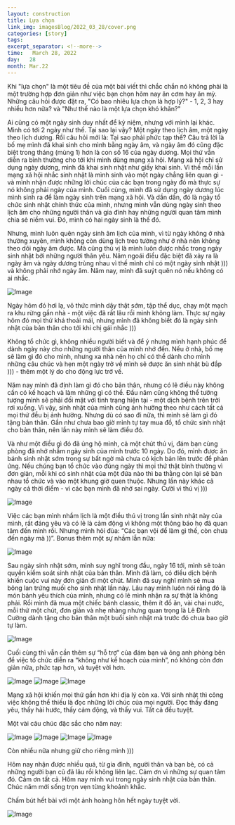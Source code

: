 ```yaml
---
layout: construction
title: Lựa chọn
link_img: imagesBlog/2022_03_28/cover.png
categories: [story]
tags: 
excerpt_separator: <!--more-->
time:   March 28, 2022
day:   28
month: Mar.22
---
```

Khi "lựa chọn" là một tiêu đề của một bài viết thì chắc chắn nó không phải là một trường hợp đơn giản như việc bạn chọn hôm nay ăn cơm hay ăn mỳ. Những câu hỏi được đặt ra, "Có bao nhiêu lựa chọn là hợp lý?" - 1, 2, 3 hay nhiều hơn nữa? và "Như thế nào là một lựa chọn khó khăn?"
<!--more-->
Ai cũng có một ngày sinh duy nhất để kỷ niệm, nhưng với mình lại khác. Mình có tới 2 ngày như thế. Tại sao lại vậy? Một ngày theo lịch âm, một ngày theo lịch dương. Rồi câu hỏi mới là: Tại sao phải phức tạp thế? Câu trả lời là  bố mẹ mình đã khai sinh cho mình bằng ngày âm, và ngày âm đó cũng đặc biệt trong tháng (mùng 1) hơn là con số 16 của ngày dương. Mọi thứ vẫn diễn ra bình thường cho tới khi mình dùng mạng xã hội. Mạng xã hội chỉ sử dụng ngày dương, mình đã khai sinh nhật như giấy khai sinh. Vì thế mỗi lần mạng xã hội nhắc sinh nhật là mình sinh vào một ngày chẳng liên quan gì - và mình nhận được những lời chúc của các bạn trong ngày đó mà thực sự nó không phải ngày của mình. Cuối cùng, mình đã sử dụng ngày dương lúc mình sinh ra để làm ngày sinh trên mạng xã hội. Và dần dần, đó là ngày tổ chức sinh nhật chính thức của mình, nhưng mình vẫn dùng ngày sinh theo lịch âm cho những người thân và gia đình hay những người quan tâm mình chia sẻ niềm vui. Đó, mình có hai ngày sinh là thế đó. 

Nhưng, mình luôn quên ngày sinh âm lịch của mình, vì từ ngày không ở nhà thường xuyên, mình không còn dùng lịch treo tường như ở nhà nên không theo dõi ngày âm được. Mà cũng thú vị là mình luôn được nhắc trong ngày sinh nhật bởi những người thân yêu. Năm ngoái điều đặc biệt đã xảy ra là ngày âm và ngày dương trùng nhau vì thế mình chỉ có một ngày sinh nhật ))) và không phải nhớ ngày âm. Năm nay, mình đã suýt quên nó nếu không có ai nhắc. 

<img class="rounded w-100" alt="Image" src="imagesBlog/2020_04_16/2020_04_16_02.jpg">

Ngày hôm đó hơi lạ, vô thức mình dậy thật sớm, tập thể dục, chạy một mạch ra khu rừng gần nhà - một việc đã rất lâu rồi mình không làm. Thực sự ngày hôm đó mọi thứ khá thoải mái, nhưng mình đã không biết đó là ngày sinh nhật của bản thân cho tới khi chị gái nhắc )))

Không tổ chức gì, không nhiều người biết và để ý nhưng mình hạnh phúc để dành ngày này cho những người thân của mình nhớ đến. Nếu ở nhà, bố mẹ sẽ làm gì đó cho mình, nhưng xa nhà nên họ chỉ có thể dành cho mình những câu chúc và hẹn một ngày trở về mình sẽ được ăn sinh nhật bù đắp ))) - thêm một lý do cho động lực trở về.

Năm nay mình đã định làm gì đó cho bản thân, nhưng có lẽ điều này không cần có kế hoạch và làm những gì có thể. Đầu năm cũng không thể tưởng tượng mình sẽ phải đối mặt với tình trạng hiện tại - một dịch bệnh trên trời rơi xuống. Vì vậy, sinh nhật của mình cũng ảnh hưởng theo như cách tất cả mọi thứ đều bị ảnh hưởng. Nhưng dù có sao đi nữa, thì mình sẽ làm gì đó tặng bản thân. Gần như chưa bao giờ mình tự tay mua đồ, tổ chức sinh nhật cho bản thân, nên lần này mình sẽ làm điều đó. 

Và như một điều gì đó đã ủng hộ mình, cả một chút thú vị, đám bạn cùng phòng đã nhớ nhầm ngày sinh của mình trước 10 ngày. Do đó, mình được ăn bánh sinh nhật sớm trong sự bất ngờ mà chưa có kịch bản lên trước để phản ứng. Nếu chúng bạn tổ chức vào đúng ngày thì mọi thứ thật bình thường vì đơn giản, mỗi khi có sinh nhật của một đứa nào thì ba thằng còn lại sẽ bàn nhau tổ chức và vào một khung giờ quen thuộc. Nhưng lần này khác cả ngày cả thời điểm - vì các bạn mình đã nhớ sai ngày. Cười vì thú vị )))

<img class="rounded w-100" alt="Image" src="imagesBlog/2020_04_16/2020_04_16_12.jpg">

Việc các bạn mình nhầm lịch là một điều thú vị trong lần sinh nhật này của mình, rất đáng yêu và có lẽ là cảm động vì không một thông báo họ đã quan tâm đến mình rồi. Nhưng mình hỏi đùa: “Các bạn vội để làm gì thế, còn chưa đến ngày mà ))”.
Bonus thêm một sự nhầm lẫn nữa:

<img class="rounded w-100" alt="Image" src="imagesBlog/2020_04_16/2020_04_16_13.jpg">

Sau ngày sinh nhật sớm, mình suy nghĩ trong đầu, ngày 16 tới, mình sẽ toàn quyền kiểm soát sinh nhật của bản thân. Mình đã làm, có điều dịch bệnh khiến cuộc vui này đơn giản đi một chút. Mình đã suy nghĩ mình sẽ mua bông lan trứng muối cho sinh nhật lần này. Lâu nay mình luôn nói rằng đó là món bánh yêu thích của mình, nhưng có lẽ mình nhận ra sự thật là không phải. Rồi mình đã mua một chiếc bánh classic, thêm ít đồ ăn, vài chai nước, mỗi thứ một chút, đơn giản và nhẹ nhàng nhưng quan trọng là Lê Đình Cường dành tặng cho bản thân một buổi sinh nhật mà trước đó chưa bao giờ tự làm. 

<img class="rounded w-100" alt="Image" src="imagesBlog/2020_04_16/2020_04_16_10.jpg">

Cuối cùng thì vẫn cần thêm sự “hỗ trợ” của đám bạn và ông anh phòng bên để việc tổ chức diễn ra “không như kế hoạch của mình”, nó không còn đơn giản nữa, phức tạp hơn, và tuyệt vời hơn.

<img class="rounded w-100" alt="Image" src="imagesBlog/2020_04_16/2020_04_16_07.jpg">

<img class="rounded w-100" alt="Image" src="imagesBlog/2020_04_16/2020_04_16_14.jpg">

<img class="rounded w-100" alt="Image" src="imagesBlog/2020_04_16/2020_04_16_15.jpg">

Mạng xã hội khiến mọi thứ gần hơn khi địa lý còn xa. Với sinh nhật thì công việc không thể thiếu là đọc những lời chúc của mọi người. Đọc thấy đáng yêu, thấy hài hước, thấy cảm động, và thấy vui. Tất cả đều tuyệt.

Một vài câu chúc đặc sắc cho năm nay:

<img class="rounded w-100" alt="Image" src="imagesBlog/2020_04_16/2020_04_16_03.jpg">

<img class="rounded w-100" alt="Image" src="imagesBlog/2020_04_16/2020_04_16_04.jpg">

<img class="rounded w-100" alt="Image" src="imagesBlog/2020_04_16/2020_04_16_16.jpg">

<img class="rounded w-100" alt="Image" src="imagesBlog/2020_04_16/2020_04_16_17.jpg">

Còn nhiều nữa nhưng giữ cho riêng mình )))

Hôm nay nhận được nhiều quá, từ gia đình, người thân và bạn bè, có cả những người bạn cũ đã lâu rồi không liên lạc. Cảm ơn vì những sự quan tâm đó. Cảm ơn tất cả. Hôm nay mình vui trong ngày sinh nhật của bản thân. Chúc năm mới sống trọn vẹn từng khoảnh khắc.

Chấm bút hết bài với một ảnh hoàng hôn hết ngày tuyệt vời.

<img class="rounded w-100" alt="Image" src="imagesBlog/2020_04_16/2020_04_16_11.jpg">